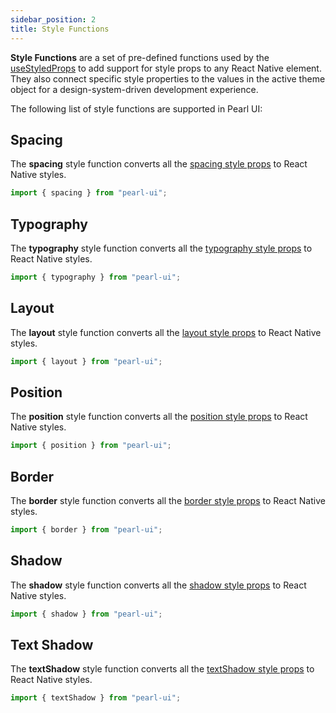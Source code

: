 ```yaml
---
sidebar_position: 2
title: Style Functions
---
```


**Style Functions** are a set of pre-defined functions used by the [useStyledProps](../hooks/useStyledProps) to add support for style props to any React Native element. They also connect specific style properties to the values in the active theme object for a design-system-driven development experience.

The following list of style functions are supported in Pearl UI:

## Spacing

The **spacing** style function converts all the [spacing style props](../getting-started/style-props#margin-and-padding) to React Native styles.

```js
import { spacing } from "pearl-ui";
```

## Typography

The **typography** style function converts all the [typography style props](../getting-started/style-props#typography) to React Native styles.

```js
import { typography } from "pearl-ui";
```

## Layout

The **layout** style function converts all the [layout style props](../getting-started/style-props#layout) to React Native styles.

```js
import { layout } from "pearl-ui";
```

## Position

The **position** style function converts all the [position style props](../getting-started/style-props#position) to React Native styles.

```js
import { position } from "pearl-ui";
```

## Border

The **border** style function converts all the [border style props](../getting-started/style-props#border) to React Native styles.

```js
import { border } from "pearl-ui";
```

## Shadow

The **shadow** style function converts all the [shadow style props](../getting-started/style-props#shadow) to React Native styles.

```js
import { shadow } from "pearl-ui";
```

## Text Shadow

The **textShadow** style function converts all the [textShadow style props](../getting-started/style-props#textShadow) to React Native styles.

```js
import { textShadow } from "pearl-ui";
```

